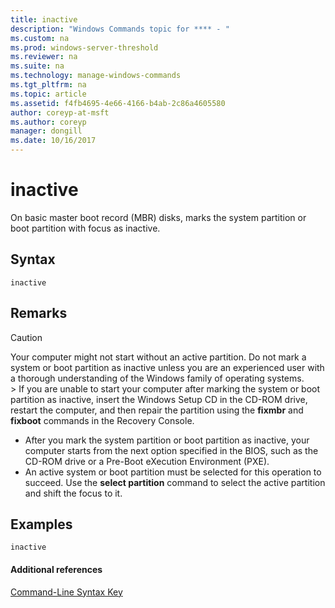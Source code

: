 ```yaml
---
title: inactive
description: "Windows Commands topic for **** - "
ms.custom: na
ms.prod: windows-server-threshold
ms.reviewer: na
ms.suite: na
ms.technology: manage-windows-commands
ms.tgt_pltfrm: na
ms.topic: article
ms.assetid: f4fb4695-4e66-4166-b4ab-2c86a4605580
author: coreyp-at-msft
ms.author: coreyp
manager: dongill
ms.date: 10/16/2017
---
```


# inactive



On basic master boot record (MBR) disks, marks the system partition or boot partition with focus as inactive.

## Syntax

```
inactive
```

## Remarks

> [!CAUTION]
> Your computer might not start without an active partition. Do not mark a system or boot partition as inactive unless you are an experienced user with a thorough understanding of the Windows family of operating systems.</br>> If you are unable to start your computer after marking the system or boot partition as inactive, insert the Windows Setup CD in the CD-ROM drive, restart the computer, and then repair the partition using the **fixmbr** and **fixboot** commands in the Recovery Console.
> -   After you mark the system partition or boot partition as inactive, your computer starts from the next option specified in the BIOS, such as the CD-ROM drive or a Pre-Boot eXecution Environment (PXE).
> -   An active system or boot partition must be selected for this operation to succeed. Use the **select partition** command to select the active partition and shift the focus to it.

## <a name="BKMK_examples"></a>Examples

```
inactive
```

#### Additional references

[Command-Line Syntax Key](command-line-syntax-key.md)

